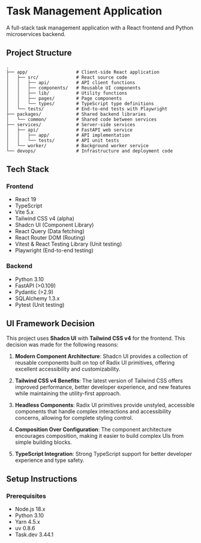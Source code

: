 # Task Management Application

A full-stack task management application with a React frontend and Python microservices backend.

## Project Structure

```
.
├── app/                  # Client-side React application
│   ├── src/              # React source code
│   │   ├── api/          # API client functions
│   │   ├── components/   # Reusable UI components
│   │   ├── lib/          # Utility functions
│   │   ├── pages/        # Page components
│   │   └── types/        # TypeScript type definitions
│   └── tests/            # End-to-end tests with Playwright
├── packages/             # Shared backend libraries
│   └── common/           # Shared code between services
├── services/             # Server-side services
│   ├── api/              # FastAPI web service
│   │   ├── app/          # API implementation
│   │   └── tests/        # API unit tests
│   └── worker/           # Background worker service
└── devops/               # Infrastructure and deployment code
```

## Tech Stack

### Frontend
- React 19
- TypeScript
- Vite 5.x
- Tailwind CSS v4 (alpha)
- Shadcn UI (Component Library)
- React Query (Data fetching)
- React Router DOM (Routing)
- Vitest & React Testing Library (Unit testing)
- Playwright (End-to-end testing)

### Backend
- Python 3.10
- FastAPI (>0.109)
- Pydantic (>2.9)
- SQLAlchemy 1.3.x
- Pytest (Unit testing)

## UI Framework Decision

This project uses **Shadcn UI** with **Tailwind CSS v4** for the frontend. This decision was made for the following reasons:

1. **Modern Component Architecture**: Shadcn UI provides a collection of reusable components built on top of Radix UI primitives, offering excellent accessibility and customizability.

2. **Tailwind CSS v4 Benefits**: The latest version of Tailwind CSS offers improved performance, better developer experience, and new features while maintaining the utility-first approach.

3. **Headless Components**: Radix UI primitives provide unstyled, accessible components that handle complex interactions and accessibility concerns, allowing for complete styling control.

4. **Composition Over Configuration**: The component architecture encourages composition, making it easier to build complex UIs from simple building blocks.

5. **TypeScript Integration**: Strong TypeScript support for better developer experience and type safety.

## Setup Instructions

### Prerequisites
- Node.js 18.x
- Python 3.10
- Yarn 4.5.x
- uv 0.8.6
- Task.dev 3.44.1
